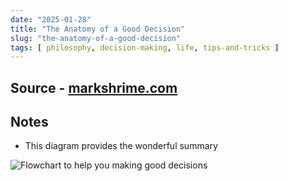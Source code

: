 ```yaml
---
date: "2025-01-28"
title: "The Anatomy of a Good Decision"
slug: "the-anatomy-of-a-good-decision"
tags: [ philosophy, decision-making, life, tips-and-tricks ]
---
```




## Source - [markshrime.com][1]

## Notes
* This diagram provides the wonderful summary

![Flowchart to help you making good decisions][2]



   [1]: https://www.markshrime.com/blog/anatomy
   [2]: https://images.squarespace-cdn.com/content/v1/62830249d4dc9077825d63b0/1734363233584-UV6H6NRSJ5TC7NCTRXTG/Anatomy+Simple+WITH+NOTES+FINAL-2024-12-05-201126.png
